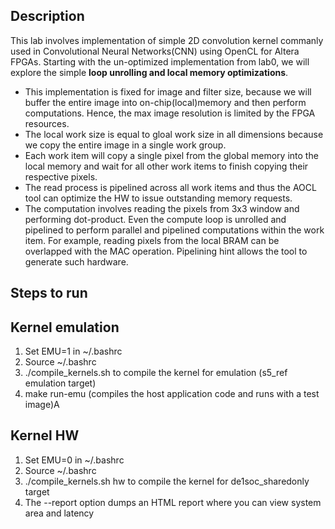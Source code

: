 ## Description
This lab involves implementation of simple 2D convolution kernel commanly used in Convolutional Neural Networks(CNN) using OpenCL for Altera FPGAs. Starting with the un-optimized implementation from lab0, we will explore the simple **loop unrolling and local memory optimizations**.

- This implementation is fixed for image and filter size, because we will buffer the entire image into on-chip(local)memory and then perform computations. Hence, the max image resolution is limited by the FPGA resources.
- The local work size is equal to gloal work size in all dimensions because we copy the entire image in a single work group.
- Each work item will copy a single pixel from the global memory into the local memory and wait for all other work items to finish copying their respective pixels.
- The read process is pipelined across all work items and thus the AOCL tool can optimize the HW to issue outstanding memory requests.
- The computation involves reading the pixels from 3x3 window and performing dot-product. Even the compute loop is unrolled and pipelined to perform parallel and pipelined computations within the work item. For example, reading pixels from the local BRAM can be overlapped with the MAC operation. Pipelining hint allows the tool to generate such hardware.

## Steps to run
## Kernel emulation
1. Set EMU=1 in ~/.bashrc
2. Source ~/.bashrc
3. ./compile_kernels.sh to compile the kernel for emulation (s5_ref emulation target)
4. make run-emu (compiles the host application code and runs with a test image)A

## Kernel HW
1. Set EMU=0 in ~/.bashrc
2. Source ~/.bashrc
3. ./compile_kernels.sh hw to compile the kernel for de1soc_sharedonly target
4. The --report option dumps an HTML report where you can view system area and latency

